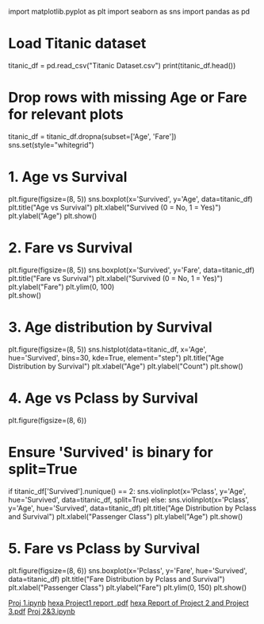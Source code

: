 import matplotlib.pyplot as plt
import seaborn as sns
import pandas as pd 

# Load Titanic dataset
titanic_df = pd.read_csv("Titanic Dataset.csv")
print(titanic_df.head())

# Drop rows with missing Age or Fare for relevant plots
titanic_df = titanic_df.dropna(subset=['Age', 'Fare'])
sns.set(style="whitegrid")

# 1. Age vs Survival 
plt.figure(figsize=(8, 5))
sns.boxplot(x='Survived', y='Age', data=titanic_df)
plt.title("Age vs Survival")
plt.xlabel("Survived (0 = No, 1 = Yes)")
plt.ylabel("Age")
plt.show()

# 2. Fare vs Survival 
plt.figure(figsize=(8, 5))
sns.boxplot(x='Survived', y='Fare', data=titanic_df)
plt.title("Fare vs Survival")
plt.xlabel("Survived (0 = No, 1 = Yes)")
plt.ylabel("Fare")
plt.ylim(0, 100)  
plt.show()

# 3. Age distribution by Survival 
plt.figure(figsize=(8, 5))
sns.histplot(data=titanic_df, x='Age', hue='Survived', bins=30, kde=True, element="step")
plt.title("Age Distribution by Survival")
plt.xlabel("Age")
plt.ylabel("Count")
plt.show()

# 4. Age vs Pclass by Survival 
plt.figure(figsize=(8, 6))

# Ensure 'Survived' is binary for split=True
if titanic_df['Survived'].nunique() == 2:
    sns.violinplot(x='Pclass', y='Age', hue='Survived', data=titanic_df, split=True)
else:
    sns.violinplot(x='Pclass', y='Age', hue='Survived', data=titanic_df)
plt.title("Age Distribution by Pclass and Survival")
plt.xlabel("Passenger Class")
plt.ylabel("Age")
plt.show()

# 5. Fare vs Pclass by Survival 
plt.figure(figsize=(8, 6))
sns.boxplot(x='Pclass', y='Fare', hue='Survived', data=titanic_df)
plt.title("Fare Distribution by Pclass and Survival")
plt.xlabel("Passenger Class")
plt.ylabel("Fare")
plt.ylim(0, 150)
plt.show()

[Proj 1.ipynb](https://github.com/user-attachments/files/22196813/Proj.1.ipynb)
[hexa Project1 report .pdf](https://github.com/user-attachments/files/22196815/hexa.Project1.report.pdf)
[hexa Report of Project 2 and Project 3.pdf](https://github.com/user-attachments/files/22196862/hexa.Report.of.Project.2.and.Project.3.pdf)
[Proj 2&3.ipynb](https://github.com/user-attachments/files/22196861/Proj.2.3.ipynb)


